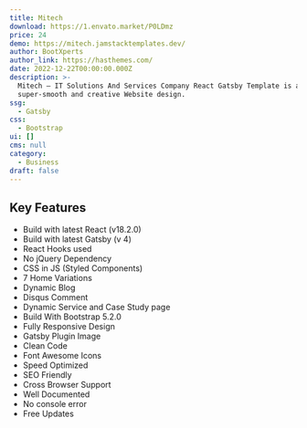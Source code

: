```yaml
---
title: Mitech
download: https://1.envato.market/P0LDmz
price: 24
demo: https://mitech.jamstacktemplates.dev/
author: BootXperts
author_link: https://hasthemes.com/
date: 2022-12-22T00:00:00.000Z
description: >-
  Mitech – IT Solutions And Services Company React Gatsby Template is a
  super-smooth and creative Website design.
ssg:
  - Gatsby
css:
  - Bootstrap
ui: []
cms: null
category:
  - Business
draft: false
---
```

## Key Features

- Build with latest React (v18.2.0)
- Build with latest Gatsby (v 4)
- React Hooks used
- No jQuery Dependency
- CSS in JS (Styled Components)
- 7 Home Variations
- Dynamic Blog
- Disqus Comment
- Dynamic Service and Case Study page
- Build With Bootstrap 5.2.0
- Fully Responsive Design
- Gatsby Plugin Image
- Clean Code
- Font Awesome Icons
- Speed Optimized
- SEO Friendly
- Cross Browser Support
- Well Documented
- No console error
- Free Updates
